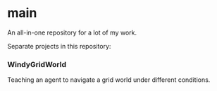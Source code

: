 # main
An all-in-one repository for a lot of my work.

Separate projects in this repository:

### WindyGridWorld
Teaching an agent to navigate a grid world under different conditions.
